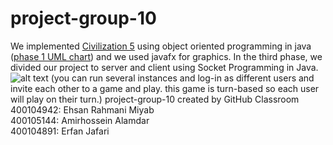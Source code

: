 # project-group-10
We implemented [Civilization 5](https://en.wikipedia.org/wiki/Civilization_V) using object oriented programming in java ([phase 1 UML chart](https://github.com/Amirhosseinalamdar/Civilization5-Game/blob/main/UML.jpg)) and we used javafx for graphics.
In the third phase, we divided our project to server and client using Socket Programming in Java.
![alt text]([https://www.google.com/url?sa=i&url=https%3A%2F%2Fventurebeat.com%2Fgames%2Fcivilization-v-brave-new-world-review%2F&psig=AOvVaw3d_cvHl6W3GFjTvJXaky6u&ust=1685975521238000&source=images&cd=vfe&ved=2ahUKEwj4-c6x6qn_AhVBhKQKHa_4DW8QjRx6BAgAEAw](https://venturebeat.com/wp-content/uploads/2013/07/civilizationv_dx11-2013-07-01-20-35-41-57.jpg?w=1200&strip=all))
(you can run several instances and log-in as different users and invite each other to a game and play. 
this game is turn-based so each user will play on their turn.)
project-group-10 created by GitHub Classroom <br>
400104942: Ehsan Rahmani Miyab
<br>
400105144: Amirhossein Alamdar
<br>
400104891: Erfan Jafari
<br>
